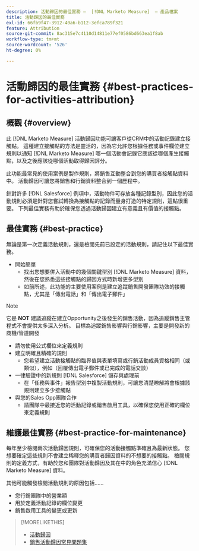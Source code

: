 ```yaml
---
description: 活動歸因的最佳實務 —  [!DNL Marketo Measure]  — 產品檔案
title: 活動歸因的最佳實務
exl-id: 66fb9f47-3912-40a6-b112-3efca789f321
feature: Attribution
source-git-commit: 8ac315e7c4110d14811e77ef0586bd663ea1f8ab
workflow-type: tm+mt
source-wordcount: '526'
ht-degree: 0%

---
```


# 活動歸因的最佳實務 {#best-practices-for-activities-attribution}

## 概觀 {#overview}

此 [!DNL Marketo Measure] 活動歸因功能可讓客戶從CRM中的活動記錄建立接觸點。 這種建立接觸點的方法是靈活的，因為它允許您根據任務或事件欄位建立規則以通知 [!DNL Marketo Measure] 哪一個活動會記錄它應該從哪個產生接觸點，以及之後應該從哪個活動取得歸因評分。

此功能最常見的使用案例是製作規則，將銷售互動整合到您的購買者接觸點資料中。 活動歸因可讓您將銷售和行銷資料整合到一個歷程中。

針對許多 [!DNL Salesforce] 例項中，活動物件可存放各種記錄型別，因此您的活動規則必須是針對您嘗試轉換為接觸點的記錄而量身打造的特定規則，這點很重要。 下列最佳實務有助於確保您透過活動歸因建立有意義且有價值的接觸點。

## 最佳實務 {#best-practice}

無論是第一次定義活動規則，還是檢閱先前已設定的活動規則，請記住以下最佳實務。

* 開始簡單
   * 找出您想要併入活動中的幾個關鍵型別 [!DNL Marketo Measure] 資料，然後在您熟悉這些接觸點的歸因方式時新增更多型別
   * 如前所述，此功能的主要使用案例是建立追蹤銷售開發團隊功效的接觸點，尤其是「傳出電話」和「傳出電子郵件」

>[!NOTE]
>
>它是 **NOT** 建議追蹤在建立Opportunity之後發生的銷售活動，因為追蹤銷售主管程式不會提供太多深入分析。 目標為追蹤銷售影響與行銷影響，主要是開發新的商機/管道開發

* 請勿使用公式欄位來定義規則
* 建立明確且精確的規則
   * 您希望建立活動接觸點的臨界值與表單填寫或行銷活動成員資格相同（或類似），例如（回覆傳出電子郵件或已完成的電話交談）
* 一律驗證中的新規則 [!DNL Salesforce] 儲存與處理前
   * 在「任務與事件」報告型別中複製活動規則，可讓您清楚瞭解將會根據該規則建立多少接觸點
* 與您的Sales Opp團隊合作
   * 請團隊中最接近您的活動記錄或銷售啟用工具，以確保您使用正確的欄位來定義規則

## 維護最佳實務 {#best-practice-for-maintenance}

每年至少檢閱兩次活動歸因規則，可確保您的活動接觸點準確且為最新狀態。 您想要確定這些規則不會建立稀釋您的購買者歸因資料的不想要的接觸點。 檢閱規則的定義方式，有助於您和團隊對活動歸因及其在中的角色充滿信心 [!DNL Marketo Measure] 資料。

其他可能觸發檢閱活動規則的原因包括……

* 您行銷團隊中的營業額
* 用於定義活動記錄的欄位變更
* 銷售啟用工具的變更或更新

>[!MORELIKETHIS]
>
>* [活動歸因](/help/advanced-marketo-measure-features/activities-attribution/salesforce-activities-attribution.md)
>* [銷售活動歸因常見問題集](/help/advanced-marketo-measure-features/activities-attribution/activities-attribution-faq.md)

